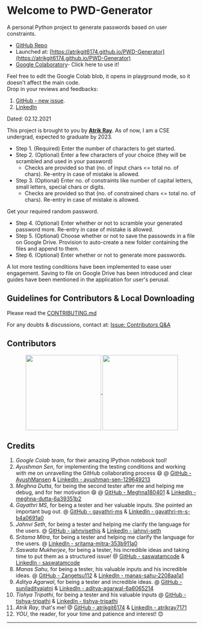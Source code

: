 # Welcome to PWD-Generator
A personal Python project to generate passwords based on user constraints.

* [GitHub Repo](https://github.com/AtrikGit6174/PWD-Generator)
* Launched at: [https://atrikgit6174.github.io/PWD-Generator](https://atrikgit6174.github.io/PWD-Generator)
* [Google Colaboratory](https://colab.research.google.com/github/AtrikGit6174/PWD-Generator/blob/main/PWD_Generator.ipynb)- Click here to use it!

Feel free to edit the Google Colab blob, it opens in playground mode, so it doesn't affect the main code.
<br/>
Drop in your reviews and feedbacks:
1. [GitHub - new issue](https://github.com/AtrikGit6174/PWD-Generator/issues/new/choose).
2. [LinkedIn](https://www.linkedin.com/in/atrikray7171/)

Dated: 02.12.2021

This project is brought to you by **[Atrik Ray](https://github.com/AtrikGit6174)**.
As of now, I am a CSE undergrad, expected to graduate by 2023.

* Step 1. (Required) Enter the number of characters to get started.
* Step 2. (Optional) Enter a few characters of your choice (they will be scrambled and used in your password)
	* Checks are provided so that (no. of input chars <= total no. of chars). Re-entry in case of mistake is allowed.
* Step 3. (Optional) Enter no. of constraints like number of capital letters, small letters, special chars or digits.
	* Checks are provided so that (no. of constrained chars <= total no. of chars). Re-entry in case of mistake is allowed.
	
Get your required random password.

* Step 4. (Optional) Enter whether or not to scramble your generated password more. Re-entry in case of mistake is allowed.
* Step 5. (Optional) Choose whether or not to save the passowrds in a file on Google Drive. Provision to auto-create a new folder containing the files and append to them.
* Step 6. (Optional) Enter whether or not to generate more passwords.

A lot more testing conditions have been implemented to ease user engagement.
Saving to file on Google Drive has been introduced and clear guides have been mentioned in the application for user's perusal.

## Guidelines for Contributors & Local Downloading
Please read the [CONTRIBUTING.md](Contributing/CONTRIBUTING.md) 

For any doubts & discussions, contact at: [Issue: Contributors Q&A](https://github.com/AtrikGit6174/PWD-Generator/issues/new?assignees=AtrikGit6174&labels=help+wanted&template=contributors-q-a.md&title=)

## Contributors

<p align= "center">
		<a href="https://github.com/atrikgit6174">
			<img src= "https://github.com/atrikgit6174.png" width= 200px height= 200px align="center">
		</a>
		<a href="https://github.com/AyushMansen">
			<img src= "https://github.com/AyushMansen.png" width= 200px height= 200px align="center">
		</a>
</p>

## Credits
1. _Google Colab team_, for their amazing IPython notebook tool!
2. _Ayushman Sen_, for implementing the testing conditions and working with me on unravelling the GitHub collaborating process 😄 @ [GitHub - AyushMansen](https://github.com/AyushMansen) & [LinkedIn - ayushman-sen-129649213](https://www.linkedin.com/in/ayushman-sen-129649213/)
3. _Meghna Dutta_, for being the second tester after me and helping me debug, and for her motivation 😄 @ [GitHub - Meghna180401](https://github.com/Meghna180401) & [LinkedIn - meghna-dutta-6a39351b2](https://www.linkedin.com/in/meghna-dutta-6a39351b2/)
4. _Gayathri MS_, for being a tester and her valuable inputs. She pointed an important bug out. @ [GitHub - gayathri-ms](https://github.com/gayathri-ms) & [LinkedIn - gayathri-m-s-b4a0691a0](https://www.linkedin.com/in/gayathri-m-s-b4a0691a0/)
5. _Jahnvi Seth_, for being a tester and helping me clarify the language for the users. @ [GitHub - jahnvisethjs](https://github.com/jahnvisethjs) & [LinkedIn - jahnvi-seth](https://www.linkedin.com/in/jahnvi-seth/)
6. _Sritama Mitra_, for being a tester and helping me clarify the language for the users. @ [LinkedIn - sritama-mitra-353b911a0](https://www.linkedin.com/in/sritama-mitra-353b911a0/)
7. _Saswata Mukherjee_, for being a tester, his incredible ideas and taking time to put them as a structured issue! @ [GitHub - saswatamcode](https://github.com/saswatamcode) & [LinkedIn - saswatamcode](https://www.linkedin.com/in/saswatamcode/)
8. _Manas Sahu_, for being a tester, his valuable inputs and his incredible ideas. @ [GitHub - Zangetsu112](https://github.com/Zangetsu112) & [LinkedIn - manas-sahu-2208aa1a1](https://www.linkedin.com/in/manas-sahu-2208aa1a1/)
9. _Aditya Agarwal_, for being a tester and incredible ideas. @ [GitHub - suniladityajatni](https://github.com/suniladityajatni) & [LinkedIn - aditya-agarwal-6a6065214](https://www.linkedin.com/in/aditya-agarwal-6a6065214/)
10. _Tishya Tripathi_, for being a tester and his valuable inputs @ [GitHub - tishya-tripathi](https://github.com/tishya-tripathi) & [LinkedIn - tishya-tripathi](https://www.linkedin.com/in/tishya-tripathi/)
11. _Atrik Ray_, that's me! @ [GitHub - atrikgit6174](https://github.com/atrikgit6174) & [LinkedIn - atrikray7171](https://www.linkedin.com/in/atrikray7171/)
12. _YOU_, the reader, for your time and patience and interest! 😊

****************************************************************************************************************************************
<!--script src="https://gist.github.com/AtrikGit6174/b6274fdd4d03b7beedf11d8d94c3b907.js"></script-->
